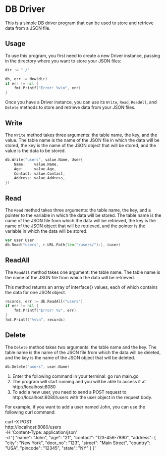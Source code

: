 # DB Driver

This is a simple DB driver program that can be used to store and retrieve data from a JSON file.

## Usage

To use this program, you first need to create a new Driver instance, passing in the directory where you want to store your JSON files:

```go
dir := "./"

db, err := New(dir)
if err != nil {
    fmt.Printf("Error! %v\n", err)
}
```

Once you have a Driver instance, you can use its `Write`, `Read`, `ReadAll`, and `Delete` methods to store and retrieve data from your JSON files.

## Write

The `Write` method takes three arguments: the table name, the key, and the value. The table name is the name of the JSON file in which the data will be stored, the key is the name of the JSON object that will be stored, and the value is the data to be stored.

```go
db.Write("users", value.Name, User{
    Name:    value.Name,
    Age:     value.Age,
    Contact: value.Contact,
    Address: value.Address,
})
```

## Read

The `Read` method takes three arguments: the table name, the key, and a pointer to the variable in which the data will be stored. The table name is the name of the JSON file from which the data will be retrieved, the key is the name of the JSON object that will be retrieved, and the pointer is the variable in which the data will be stored.

```go
var user User
db.Read("users", r.URL.Path[len("/users/"):], &user)
```

## ReadAll

The `ReadAll` method takes one argument: the table name. The table name is the name of the JSON file from which the data will be retrieved.

This method returns an array of interface{} values, each of which contains the data for one JSON object.

```go
records, err := db.ReadAll("users")
if err != nil {
    fmt.Printf("Error! %v", err)
}
fmt.Printf("%v\n", records)
```

## Delete

The `Delete` method takes two arguments: the table name and the key. The table name is the name of the JSON file from which the data will be deleted, and the key is the name of the JSON object that will be deleted.

```go
db.Delete("users", user.Name)
```

1. Enter the following command in your terminal: go run main.go 
2. The program will start running and you will be able to access it at http://localhost:8080
3. To add a new user, you need to send a POST request to http://localhost:8080/users with the user object in the request body.

For example, if you want to add a user named John, you can use the following curl command:

curl -X POST \
  http://localhost:8080/users \
  -H 'Content-Type: application/json' \
  -d '{
  "name": "John",
  "age": "21",
  "contact": "123-456-7890",
  "address": {
    "city": "New York",
    "door_no": "123",
    "street": "Main Street",
    "country": "USA",
    "pincode": "12345",
    "state": "NY"
  }
}'
